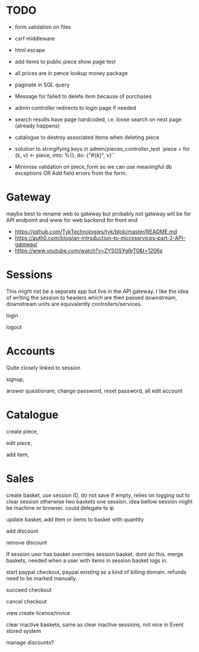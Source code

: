 # TODO

- form validation on files
- csrf middleware
- html escape
- add items to public piece show page test
- all prices are in pence lookup money package
- paginate in SQL query
- Message for failed to delete item because of purchases
- admin controller redirects to login page if needed
- search results have page hardcoded, i.e. loose search on next page (already happens)


- catalogue to destroy associated items when deleting piece
- solution to stringifying keys in admin/pieces_controller_test
  `piece = for {k, v} <- piece, into: %{}, do: {"#{k}", v}``
- Minimise validation on piece_form so we can use meaningful db exceptions
  OR Add field errors from the form.

# Gateway
maybe best to rename web to gateway but probably not gateway will be for API endpoint and www for web backend for front end

- https://github.com/TykTechnologies/tyk/blob/master/README.md
- https://auth0.com/blog/an-introduction-to-microservices-part-2-API-gateway/
- https://www.youtube.com/watch?v=ZYSOSYg6rT0&t=1206s

# Sessions
This might not be a separate app but live in the API gateway.
I like the idea of writing the session to headers which are then passed downstream,
downstream units are equivalently controllers/services.

login

logout

# Accounts
Quite closely linked to session

signup,

answer questionare, change password, reset password, all edit account

# Catalogue

create piece,

edit piece,

add item,

# Sales
create basket, use session ID, do not save if empty, relies on logging out to clear session otherwise two baskets one session. idea bellow session might be machine or browser. could delegate to ip

update basket, add item or items to basket with quantity

add discount

remove discount

If session user has basket overrides session basket.
dont do this.
merge baskets, needed when a user with items in session basket logs in.

start paypal checkout, paypal existing as a kind of billing domain. refunds need to be marked manually.

succeed checkout

cancel checkout

view create licence/invice

clear inactive baskets, same as clear inactive sessions, not nice in Event stored system

manage discounts?
